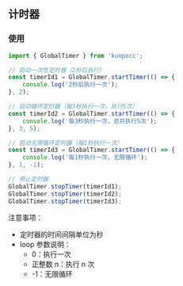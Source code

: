 ## 计时器

### 使用

```typescript
import { GlobalTimer } from 'kunpocc';

// 启动一次性定时器（2秒后执行）
const timerId1 = GlobalTimer.startTimer(() => {
    console.log('2秒后执行一次');
}, 2);

// 启动循环定时器（每3秒执行一次，执行5次）
const timerId2 = GlobalTimer.startTimer(() => {
    console.log('每3秒执行一次，总共执行5次');
}, 3, 5);

// 启动无限循环定时器（每1秒执行一次）
const timerId3 = GlobalTimer.startTimer(() => {
    console.log('每1秒执行一次，无限循环');
}, 1, -1);

// 停止定时器
GlobalTimer.stopTimer(timerId1);
GlobalTimer.stopTimer(timerId2);
GlobalTimer.stopTimer(timerId3);
```

注意事项：
- 定时器的时间间隔单位为秒
- loop 参数说明：
  - 0：执行一次
  - 正整数 n：执行 n 次
  - -1：无限循环